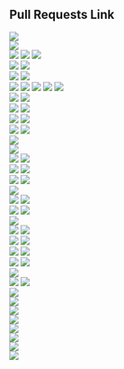 ## Pull Requests Link
<div><a href="https://github.com/daeryun/center_mng/compare/main...develop" target="_blank"><img src="https://img.shields.io/badge/관리자-red"/></a></div>
<div><a href="https://github.com/daeryun/daeryun-homepage/compare/main...develop" target="_blank"><img src="https://img.shields.io/badge/대표-blue"/></a></div>

<div>
  <a href="https://github.com/daeryun/group-detective-2024/compare/main...develop" target="_blank"><img src="https://img.shields.io/badge/2024 형사-9cf"/></a>
  <a href="https://github.com/daeryun/center_election/compare/main...develop" target="_blank"><img src="https://img.shields.io/badge/선거대응-9cf"/></a>
  <a href="https://github.com/daeryun/center_detective/compare/main...develop" target="_blank"><img src="https://img.shields.io/badge/(구)형사-9cf"/></a>
</div>

<div>
  <a href="https://github.com/daeryun/group-assault-2024/compare/main...develop" target="_blank"><img src="https://img.shields.io/badge/2024 성범죄-ff69b4"/></a>
  <a href="https://github.com/daeryun/center_assault/compare/main...develop" target="_blank"><img src="https://img.shields.io/badge/(구)성범죄-ff69b4"/></a>
</div>
<div>
  <a href="https://github.com/daeryun/group-school-2024/compare/main...develop" target="_blank"><img src="https://img.shields.io/badge/2024 학교폭력-brightgreen"/></a>
  <a href="https://github.com/daeryun/center_school/compare/main...develop" target="_blank"><img src="https://img.shields.io/badge/(구)학교-brightgreen"/></a>
</div>

<div>
  <a href="https://github.com/daeryun/group-comp-2024/compare/main...develop" target="_blank"><img src="https://img.shields.io/badge/2024 기업법무-yellow"/></a>
  <a href="https://github.com/daeryun/center-comp-asset-2024/compare/main...develop" target="_blank"><img src="https://img.shields.io/badge/자산운용-yellow"/></a>
  <a href="https://github.com/daeryun/center-comp-personnel-2024/compare/main...develop" target="_blank"><img src="https://img.shields.io/badge/인사노무-yellow"/></a>
  <a href="https://github.com/daeryun/center-comp-regener-2024/compare/main...develop" target="_blank"><img src="https://img.shields.io/badge/기업회파-yellow"/></a>
  <a href="https://github.com/daeryun/center_comp/compare/main...develop" target="_blank"><img src="https://img.shields.io/badge/(구)기업-yellow"/></a>
</div>

<div>
  <a href="https://github.com/daeryun/group-divorce-2024/compare/main...develop" target="_blank"><img src="https://img.shields.io/badge/2024 이혼-red"/></a>
  <a href="https://github.com/daeryun/center_divorce/compare/main...develop" target="_blank"><img src="https://img.shields.io/badge/(구)이혼-red"/></a>
</div>
<div>
  <a href="https://github.com/daeryun/group-inherit-2024/compare/main...develop" target="_blank"><img src="https://img.shields.io/badge/2024 상속-orange"/></a>
  <a href="https://github.com/daeryun/center_inherit/compare/main...develop" target="_blank"><img src="https://img.shields.io/badge/(구)상속-orange"/></a>
</div>
<div>
  <a href="https://github.com/daeryun/group-estate-2024/compare/main...develop" target="_blank"><img src="https://img.shields.io/badge/2024 부동산-yellowgreen"/></a>
  <a href="https://github.com/daeryun/center_estate/compare/main...develop" target="_blank"><img src="https://img.shields.io/badge/(구)부동산-yellowgreen"/></a>
</div>
<div>
  <a href="https://github.com/daeryun/group-compensation-2024/compare/main...develop" target="_blank"><img src="https://img.shields.io/badge/2024 일반소송중재-green"/></a>
  <a href="https://github.com/daeryun/center_compensation/compare/main...develop" target="_blank"><img src="https://img.shields.io/badge/(구)민사-green"/></a>
</div>
<div><a href="https://github.com/daeryun/center_administration/compare/main...develop" target="_blank"><img src="https://img.shields.io/badge/행정-blueviolet"/></a></div>
<div><a href="https://github.com/daeryun/center_regener/compare/main...develop" target="_blank"><img src="https://img.shields.io/badge/회생파산-blue"/></a></div>
<div>
  <a href="https://github.com/daeryun/group-labor-2024/compare/main...develop" target="_blank"><img src="https://img.shields.io/badge/2024 노동산재-ed0086"/></a>
  <a href="https://github.com/daeryun/center_labor/compare/main...develop" target="_blank"><img src="https://img.shields.io/badge/(구)노동산재-ed0086"/></a>
</div>
<div>
  <a href="https://github.com/daeryun/group-discovery-2024/compare/main...develop" target="_blank"><img src="https://img.shields.io/badge/2024 증거조사-5c221f"/></a>
  <a href="https://github.com/daeryun/center_discovery/compare/main...develop" target="_blank"><img src="https://img.shields.io/badge/(구)증거조사-5c221f"/></a>
</div>

<div>
  <a href="https://github.com/daeryun/group-tax-2024/compare/main...develop" target="_blank"><img src="https://img.shields.io/badge/2024 조세-black"/></a>
  <a href="https://github.com/daeryun/center_tax/compare/main...develop" target="_blank"><img src="https://img.shields.io/badge/(구)조세-black"/></a>
</div>
<div><a href="https://github.com/daeryun/group-accounting-2024/compare/main...develop" target="_blank"><img src="https://img.shields.io/badge/2024 회계감리-685436"/></a></div>
<div>
  <a href="https://github.com/daeryun/group-drug-2024/compare/main...develop" target="_blank"><img src="https://img.shields.io/badge/2024 마약-fa8072"/></a>
  <a href="https://github.com/daeryun/center_drug/compare/main...develop" target="_blank"><img src="https://img.shields.io/badge/(구)마약-fa8072"/></a>
</div>
<div>
  <a href="https://github.com/daeryun/group-iprs-2024/compare/main...develop" target="_blank"><img src="https://img.shields.io/badge/2024 지식재산권-skyblue"/></a>
  <a href="https://github.com/daeryun/center_iprs/compare/main...develop" target="_blank"><img src="https://img.shields.io/badge/지식재산권-skyblue"/></a>
</div>
<div><a href="https://github.com/daeryun/center_finance/compare/main...develop" target="_blank"><img src="https://img.shields.io/badge/금융-magenta"/></a></div>
<div>
  <a href="https://github.com/daeryun/group-military-2024/compare/main...develop" target="_blank"><img src="https://img.shields.io/badge/2024 군형사-556B2F"/></a>
  <a href="https://github.com/daeryun/center_military/compare/main...develop" target="_blank"><img src="https://img.shields.io/badge/(구)군형사-556B2F"/></a>
</div>
<div>
  <a href="https://github.com/daeryun/group-medical-2024/compare/main...develop" target="_blank"><img src="https://img.shields.io/badge/2024 의료-white"/></a>
  <a href="https://github.com/daeryun/center_medical/compare/main...develop" target="_blank"><img src="https://img.shields.io/badge/(구)의료-white"/></a>
</div>
<div>
  <a href="https://github.com/daeryun/group-traffic-2024/compare/main...develop" target="_blank"><img src="https://img.shields.io/badge/2024 음주교통사고-fae100"/></a>
  <a href="https://github.com/daeryun/center_traffic/compare/main...develop" target="_blank"><img src="https://img.shields.io/badge/(구)음주교통사고-fae100"/></a>
</div>
<div>
  <a href="https://github.com/daeryun/group-international-2024/compare/main...develop" target="_blank"><img src="https://img.shields.io/badge/2024 관세국제통상이민-FFD9FA"/></a>
  <a href="https://github.com/daeryun/center_international/compare/main...develop" target="_blank"><img src="https://img.shields.io/badge/(구)국제소송-FFD9FA"/></a>
</div>
<div><a href="https://github.com/daeryun/center_mergers/compare/main...develop" target="_blank"><img src="https://img.shields.io/badge/M&A-F2CB61"/></a></div>
<div>
  <a href="https://github.com/daeryun/group-consulting-2024/compare/main...develop" target="_blank"><img src="https://img.shields.io/badge/2024 법률상담-red"/></a>
  <a href="https://github.com/daeryun/center_consulting/compare/main...develop" target="_blank"><img src="https://img.shields.io/badge/(구)법률상담-red"/></a>
</div>
<div>
  <a href="https://github.com/daeryun/group-entertainment-2024/compare/main...develop" target="_blank"><img src="https://img.shields.io/badge/2024 엔터스포츠-6B66FF"/></a>
</div>
<div>
  <a href="https://github.com/daeryun/group-trade-2024/compare/main...develop" target="_blank"><img src="https://img.shields.io/badge/2024 공정거래-D9418C"/></a>
</div>
<div><a href="https://github.com/daeryun/center_seoul/compare/main...develop" target="_blank"><img src="https://img.shields.io/badge/서울본부-133567"/></a></div>

<div><a href="https://github.com/daeryun/daeryun-career/compare/main...develop" target="_blank"><img src="https://img.shields.io/badge/채용-blue"/></a></div>

<div><a href="https://github.com/daeryun/daeryunlaw.co.kr/compare/main...develop" target="_blank"><img src="https://img.shields.io/badge/슈퍼로이어스-lightgrey"/></a></div>
<div><a href="https://github.com/daeryun/app_front/compare/main...develop" target="_blank"><img src="https://img.shields.io/badge/앱-BFFF00"/></a></div>
<div><a href="https://github.com/daeryun/lawfirm/compare/main...develop" target="_blank"><img src="https://img.shields.io/badge/이지스-F0F8FF"/></a></div>
<div><a href="https://github.com/daeryun/generative_ai/compare/main...develop" target="_blank" style="color:#FFF"><img src="https://img.shields.io/badge/AI 대륜-DC143C"/></a></div>


